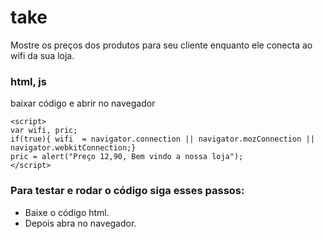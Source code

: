 # take
Mostre os preços dos produtos para seu cliente enquanto ele conecta ao wifi da sua loja.

### html, js

baixar código e abrir no navegador

```
<script>
var wifi, pric; 
if(true){ wifi  = navigator.connection || navigator.mozConnection || navigator.webkitConnection;} 
pric = alert("Preço 12,90, Bem vindo a nossa loja"); 
</script>

```

### Para testar e rodar o código siga esses passos:

- Baixe o código html.
- Depois abra no navegador.
